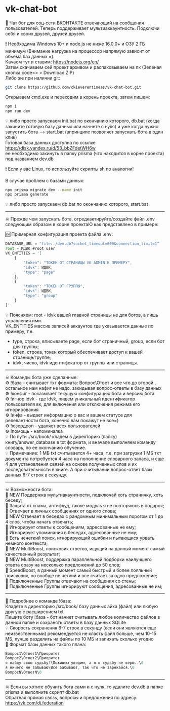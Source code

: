 # vk-chat-bot
💬 Чат бот для соц-сети ВКОНТАКТЕ отвечающий на сообщения пользователей. Теперь поддерживает мультиаккаунтность. Подключи себя и своих друзей, друзей друзей.

❗ Необходима Windows 10+ и node.js не ниже 16.0.0+ и ОЗУ 2 ГБ минимум (Внимание нагрузка на процессор напрямую зависит от обьема баз данных =).<br />
Качаем тут и ставим: https://nodejs.org/en/ <br />
Затем скачиваем сей проект архивом и распаковываем на пк (Зеленая кнопка code<> > Download ZIP) <br />
Либо же при наличии git: <br />
```bash
git clone https://github.com/ckieverentineas/vk-chat-bot.git
```
Открываем cmd.exe и переходим в корень проекта, затем пишем: <br />
```bash
npm i
npm run dev
```

💡 либо просто запускаем init.bat по окончанию которого, db.bat (когда закините готовую базу данных или начнете с нуля) и уже когда нужно запустить бота --> start.bat (впринципе позволяет запускать бота в один клик) <br />
Готовая база данных доступна по ссылке https://disk.yandex.ru/d/53_bbZFdetWH6w <br />
ее необходимо закинуть в папку prisma (что находится в корне проекта) под названием dev.db

❗ Если у вас Linux, то используйте скрипты sh по аналогии!

В случае проблем с базами данных:
```bash
npx prisma migrate dev --name init
npx prisma generate
```
💡 либо просто запускаем db.bat по окончанию которого, start.bat <br />
____
☠ Прежде чем запускать бота, отредкактируйте/создайте файл .env следующим образом в корне проектаЮ как представлено в примере: <br />

🆘 Примерная конфигурация проекта файла .env: 
```js
DATABASE_URL = "file:./dev.db?socket_timeout=600&connection_limit=1"
root = ИДВК #root user
VK_ENTITIES = '[
    {   
        "token": "ТОКЕН ОТ СТРАНИЦЫ VK ADMIN К ПРИМЕРУ",
        "idvk": ИДВК,
        "type": "page"
    },
    {   
        "token": "ТОКЕН ОТ ГРУППЫ",
        "idvk": ИДВК,
        "type": "group"
    }
]'
```
💡 Поясняем:
root - idvk вашей главной страницы не для ботов, а лишь управления ими. <br />
VK_ENTITIES массив записей аккаунтов где указывается данные по примеру, т.е. <br />
- type, строка, вписываете page, если бот страничный, group, если бот для группы; <br />
- token, строка, токен который обеспечивает доступ к вашей странице/группе; <br />
- idvk, число, idvk идентифекатор от группы или страницы. <br />

____
☠ Команды бота уже сделанные: <br />
⚙ !база - считывает тхт формата: Вопрос\Ответ и все что до второй , остальное нам нафиг не надо. закидывая вопрос-ответы в базу данных <br />
⚙ !конфиг - показывает текущую конфигурацию бота и версию бота <br />
⚙ !игнор idvk - где idvk, пишем уникальный идентификатор пользователя вк, для включения или отключения режима его игнорирования <br />
⚙ !инфа - выдает информацию о вас и вашем статусе для релевантности бота, конечно вам покажут не все=) <br />
⚙ !юзердроп - удаляет всех пользователей <br />
⚙ !помощь - напоминалка <br />
💡 По пути ./src/book/ кладем в директорию (папку) книгу/answer_database в txt формата, и вначале выполняем команду словарь, по ее окончанию обучение. <br />
💡 Примечание: 1 МБ txt считывается 4+ часа, т.е. при загрузки 1 МБ тхт документа потребуется 4 часа на пополнение словарного запаса, и еще 4 для установления связей на основе полученных слов и их последовательности в книге. А при считывании вопрос-ответ базы данных 6-7 строк в секунду.
____
☠ Возможности бота: <br />
🚀 NEW Поддержка мультиакаунтности, подключай хоть страничку, хоть беседу; <br />
🚀 Защита от спама, антифлуд, также модуль я не повторяюсь в подарок; <br />
🚀 Отвечает в личных сообщениях от одного слова; <br />
🚀 NEW Отвечает в беседах с рандомным минимальным порогом от 1 до 4 слов, чтобы начать отвечать; <br />
🚀 Игнорирует ответы к сообщениям, адресованные не ему; <br />
🚀 Игнорирует упоминания в беседах, адресованные не ему; <br />
🚀 Есть нечеткий поиск, игнорирующий ошибки и пытающися урвать немного контекста;  <br />
🚀 NEW MultiBoost, поисковик ответов, ищущий на данный момент самый качественный результат; <br />
🚀 NEW MultiBoost, поддержка параллельной подборки наилучшего ответа сразу на несколько предложений до 50 слов; <br />
🚀 SpeedBoost, в данный момент самый быстрый и более лояльный поисковик, но вообще не четкий и все считает за одно предложение; <br />
🚀 Подключенные Группы отвечают на сообщения со стены; <br />
🚀 Подключенные Группы игнорируют сообщения, адресованные не им; <br />
____
💬 Подробнее о команде !база: <br />
Кладете в директорию /src/book/ базу данных айха (файл) или любую другую с расширением txt <br />
Пишите боту !база - бот начнет считывать любое количество файлов в данной папке и сохранять ответы в базу данных SQLite <br />
💡 Скорость сохранения 6-7 строк в секунду (если они являются еще неизвественными) рекомендуется не класть файл больше, чем 10-15 МБ, лучше разделить на файлы по 10 МБ и запихать сколько угодно <br />
🔧 Формат базы данных такого плана:
```js
Вопрос1\Ответ1\Приоритет
Вопрос2\Ответ2\Приоритет
я найду свою судьбу?\Поживем увидим, а я в судьбу не верю..\0
я ничего не забываю\Все забывают, так что не зарекайся.\0
ВопросN\ОтветN\0
```
____
☠ Если вы хотите обучить бота сами и с нуля, то удалите dev.db в папке prisma и выполните скрипт db.bat <br />
Обратная прямая связь, вопросы и предложения по адресу: https://vk.com/dj.federation <br />
